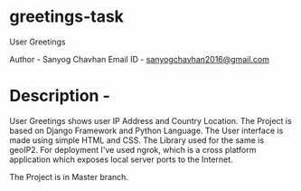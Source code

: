 # greetings-task
User Greetings

Author - Sanyog Chavhan
Email ID - sanyogchavhan2016@gmail.com
# Description - 
  User Greetings shows user IP Address and Country Location. The Project is based on Django Framework and Python Language. The User interface is made using
  simple HTML and CSS. The Library used for the same is geoIP2. For deployment I've used ngrok, which is a cross platform application which exposes local server
  ports to the Internet.
  
The Project is in Master branch.
